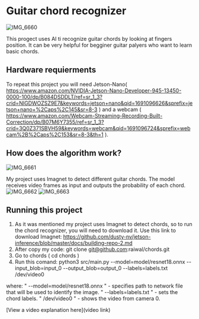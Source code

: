 # Guitar chord recognizer
![IMG_6660](https://github.com/Tka-Phil/Guitar_chord_recognizer/assets/141285613/5354979f-ba7e-4d90-bd27-419129004686)

This progect uses AI ti recognize guitar chords by looking at fingers position. It can be very helpful for begginer guitar palyers who want to learn basic chords. 
## Hardware requierments
To repeat this project you will need Jetson-Nano( https://www.amazon.com/NVIDIA-Jetson-Nano-Developer-945-13450-0000-100/dp/B084DSDDLT/ref=sr_1_3?crid=NIGDWOZSZ9E7&keywords=jetson+nano&qid=1691096626&sprefix=jetson+nano+%2Caps%2C145&sr=8-3 ) and a webcam ( https://www.amazon.com/Webcam-Streaming-Recording-Built-Correction/dp/B07M6Y7355/ref=sr_1_3?crid=3Q0Z371SBVH59&keywords=webcam&qid=1691096724&sprefix=webcam%2B%2Caps%2C153&sr=8-3&th=1 ).

## How does the algorithm work?
![IMG_6661](https://github.com/Tka-Phil/Guitar_chord_recognizer/assets/141285613/129513ff-683f-4d16-8b34-1a0ddc77de2a)

My project uses Imagnet to detect different guitar chords. The model receives video frames as input and outputs the probability of each chord.
![IMG_6662](https://github.com/Tka-Phil/Guitar_chord_recognizer/assets/141285613/2c183fc1-33c0-4065-8024-d2d663b850e0)
![IMG_6663](https://github.com/Tka-Phil/Guitar_chord_recognizer/assets/141285613/dd5054f0-7314-4a0b-929e-19678ce202d3)

## Running this project

1. As it was mentioned my project uses Imagnet to detect chords, so to run the chord recognizer, you will need to download it. Use this link to download Imagnet: https://github.com/dusty-nv/jetson-inference/blob/master/docs/building-repo-2.md 
2. After copy my code: git clone git@github.com:raiwal/chords.git
3. Go to chords ( cd chords )
4. Run this comand: python3 src/main.py --model=model/resnet18.onnx  --input_blob=input_0 --output_blob=output_0 --labels=labels.txt  /dev/video0

where:
  " --model=model/resnet18.onnx "  - specifies path to network file that will be used to identify the image.
  " --labels=labels.txt "  - sets the chord labels.
  " /dev/video0 "  - shows the video from camera 0. 

[View a video explanation here](video link)
